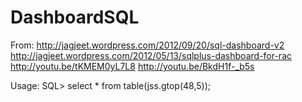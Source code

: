 DashboardSQL
============

From:  http://jagjeet.wordpress.com/2012/09/20/sql-dashboard-v2
       http://jagjeet.wordpress.com/2012/05/13/sqlplus-dashboard-for-rac
       http://youtu.be/tKMEM0yL7L8
       http://youtu.be/BkdH1f-_b5s
      
Usage: SQL> select * from table(jss.gtop(48,5));
